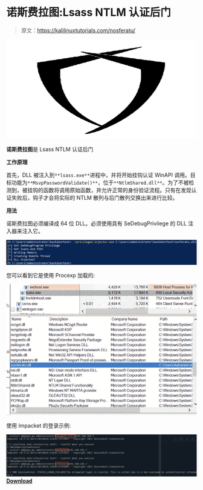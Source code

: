 # 诺斯费拉图:Lsass NTLM 认证后门

> 原文：<https://kalilinuxtutorials.com/nosferatu/>

[![](img//3662a0e7b3d0f2e87a84e0257dc6d0c0.png)](https://blogger.googleusercontent.com/img/a/AVvXsEh4qOaCRfY1eSY-bBUMeM88juFR-_ebXvMRiBtGpcO6me1wqqTZwnoXGX_YiSBYmzaMDd-om2mY-Pjq74FzWNrWHHmeYLernnsc9vo43BZTZzm0zt7fVOYwvLgFfdXgVGDJL0SnfglMTnN8XK8paRKMGD6RbMJ3nqrba6Pxgi5gYaMC_e4-RgC4O3NO=s728)

**诺斯费拉图**是 Lsass NTLM 认证后门

**工作原理**

首先，DLL 被注入到`**lsass.exe**`进程中，并将开始挂钩认证 WinAPI 调用。目标功能为`**MsvpPasswordValidate()**`，位于`**NtlmShared.dll**`。为了不被检测到，被挂钩的函数将调用原始函数，并允许正常的身份验证流程。只有在发现认证失败后，钩子才会将实际的 NTLM 散列与后门散列交换出来进行比较。

**用法**

诺斯费拉图必须编译成 64 位 DLL。必须使用具有 SeDebugPrivilege 的 DLL 注入器来注入它。

![](img//18b1cd34035e141e8b92dd4ec1e69871.png)

您可以看到它是使用 Procexp 加载的:

![](img//19515c946f415e4057bca2232a2fefaa.png)

使用 Impacket 的登录示例:

![](img//5cc7b3a0c863ed5684e23463613d7d86.png)[**Download**](https://github.com/kindtime/nosferatu)
